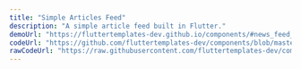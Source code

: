 ```yaml
---
title: "Simple Articles Feed"
description: "A simple article feed built in Flutter."
demoUrl: "https://fluttertemplates-dev.github.io/components/#news_feed_2"
codeUrl: "https://github.com/fluttertemplates-dev/components/blob/master/lib/components/must_haves/content_feed/news_feed_2.dart"
rawCodeUrl: "https://raw.githubusercontent.com/fluttertemplates-dev/components/master/lib/components/must_haves/content_feed/news_feed_2.dart"
---
```

